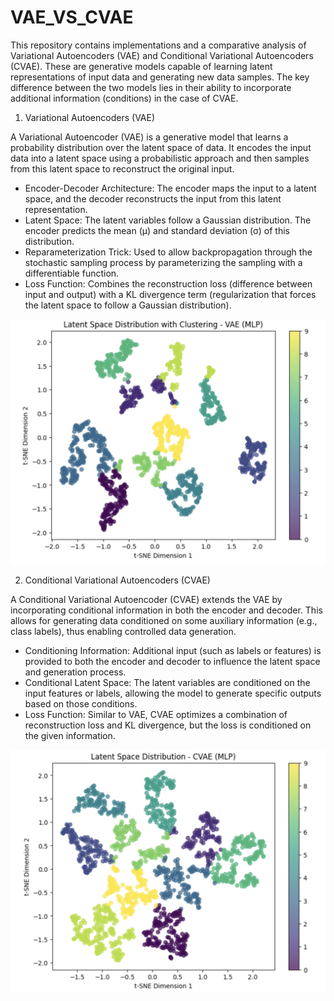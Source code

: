 # VAE_VS_CVAE

This repository contains implementations and a comparative analysis of Variational Autoencoders (VAE) and Conditional Variational Autoencoders (CVAE). These are generative models capable of learning latent representations of input data and generating new data samples. The key difference between the two models lies in their ability to incorporate additional information (conditions) in the case of CVAE.

1. Variational Autoencoders (VAE)

A Variational Autoencoder (VAE) is a generative model that learns a probability distribution over the latent space of data. It encodes the input data into a latent space using a probabilistic approach and then samples from this latent space to reconstruct the original input.

* Encoder-Decoder Architecture: The encoder maps the input to a latent space, and the decoder reconstructs the input from this latent representation.
* Latent Space: The latent variables follow a Gaussian distribution. The encoder predicts the mean (μ) and standard deviation (σ) of this distribution.
* Reparameterization Trick: Used to allow backpropagation through the stochastic sampling process by parameterizing the sampling with a differentiable function.
* Loss Function: Combines the reconstruction loss (difference between input and output) with a KL divergence term (regularization that forces the latent space to follow a Gaussian distribution).

  
![alt text](<VAE.png>)


2. Conditional Variational Autoencoders (CVAE)

A Conditional Variational Autoencoder (CVAE) extends the VAE by incorporating conditional information in both the encoder and decoder. This allows for generating data conditioned on some auxiliary information (e.g., class labels), thus enabling controlled data generation.

* Conditioning Information: Additional input (such as labels or features) is provided to both the encoder and decoder to influence the latent space and generation process.
* Conditional Latent Space: The latent variables are conditioned on the input features or labels, allowing the model to generate specific outputs based on those conditions.
* Loss Function: Similar to VAE, CVAE optimizes a combination of reconstruction loss and KL divergence, but the loss is conditioned on the given information.

![alt text](<CVAE.png>)
